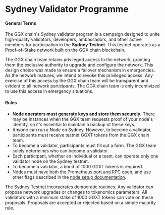 # Sydney Validator Programme

#### General Terms

The GGX chain's Sydney validator program is a campaign designed to unite high-quality validators, developers, ambassadors, and other active members for participation in the **Sydney Testnet**. This testnet operates as a Proof-of-Stake network built on the GGX chain blockchain.

The GGX chain team retains privileged access to the network, granting them the exclusive authority to upgrade and configure the network. This design choice was made to ensure a failover mechanism in emergencies. As the network matures, we intend to revoke this privileged access. Any exercise of this access by the GGX chain team will be transparent and evident to all network participants. The GGX chain team is only incentivized to use this access in emergency situations.

#### Rules
* **Node operators must generate keys and store them securely.** There may be instances when the GGX team requests proof of your node's identity, so it's essential to maintain a backup of these keys.
* Anyone can run a Node on Sydney. However, to become a validator, participants must receive testnet GGXT tokens from the GGX chain team.
* To become a validator, participants must fill out a form. The GGX team solely determines who can become a validator.
* Each participant, whether an individual or a team, can operate only one validator node on the Sydney testnet.
* To become a validator, a bond of 1000 GGXT tokens is required.
* Nodes must have both the Prometheus port and RPC open, and use other flags described in the [node setup documentation](validator-guides/how-to-setup-a-validator-node.md).

The Sydney Testnet incorporates democratic routines. Any validator can propose network upgrades or changes to tokenomics parameters. All validators with a minimum stake of 1000 GGXT tokens can vote on these proposals. Proposals are accepted or rejected based on a simple majority rule.
